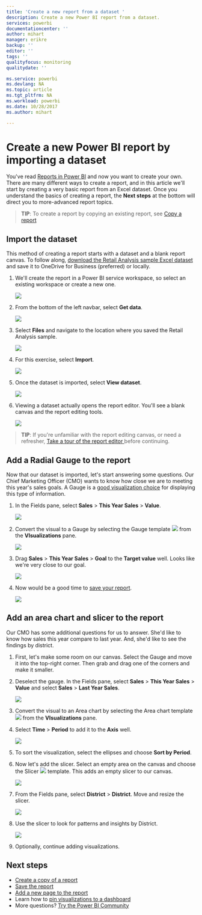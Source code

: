 ```yaml
---
title: 'Create a new report from a dataset '
description: Create a new Power BI report from a dataset.
services: powerbi
documentationcenter: ''
author: mihart
manager: erikre
backup: ''
editor: ''
tags: ''
qualityfocus: monitoring
qualitydate: ''

ms.service: powerbi
ms.devlang: NA
ms.topic: article
ms.tgt_pltfrm: NA
ms.workload: powerbi
ms.date: 10/28/2017
ms.author: mihart

---
```

# Create a new Power BI report by importing a dataset
You've read [Reports in Power BI](service-reports.md) and now you want to create your own. There are many different ways to create a report, and in this article we'll start by creating a very basic report from an Excel dataset. Once you understand the basics of creating a report, the **Next steps** at the bottom will direct you to more-advanced report topics.  

> **TIP**: To create a report by copying an existing report, see [Copy a report](power-bi-report-copy.md)
> 
> 

## Import the dataset
This method of creating a report starts with a dataset and a blank report canvas. To follow along, [download the Retail Analysis sample Excel dataset](http://go.microsoft.com/fwlink/?LinkId=529778) and save it to OneDrive for Business (preferred) or locally.

1. We'll create the report in a Power BI service workspace, so select an existing workspace or create a new one.
   
   ![](media/service-report-create-new/power-bi-workspaces2.png)
2. From the bottom of the left navbar, select **Get data**.
   
   ![](media/service-report-create-new/power-bi-get-data3.png)
3. Select **Files** and navigate to the location where you saved the Retail Analysis sample.
   
    ![](media/service-report-create-new/power-bi-select-files.png)
4. For this exercise, select **Import**.
   
   ![](media/service-report-create-new/power-bi-import.png)
5. Once the dataset is imported, select **View dataset**.
   
   ![](media/service-report-create-new/power-bi-view-dataset.png)
6. Viewing a dataset actually opens the report editor.  You'll see a blank canvas and the report editing tools.
   
   ![](media/service-report-create-new/power-bi-blank-report.png)

> **TIP**: If you're unfamiliar with the report editing canvas, or need a refresher, [Take a tour of the report editor ](service-the-report-editor-take-a-tour.md) before continuing.
> 
> 

## Add a Radial Gauge to the report
Now that our dataset is imported, let's start answering some questions.  Our Chief Marketing Officer (CMO) wants to know how close we are to meeting this year's sales goals. A Gauge is a [good visualization choice](power-bi-report-visualizations.md) for displaying this type of information.

1. In the Fields pane, select **Sales** > **This Year Sales** > **Value**.
   
    ![](media/service-report-create-new/power-bi-report-step1.png)
2. Convert the visual to a Gauge by selecting the Gauge template ![](media/service-report-create-new/powerbi-gauge-icon.png) from the **VIsualizations** pane.
   
    ![](media/service-report-create-new/power-bi-report-step2.png)
3. Drag **Sales** > **This Year Sales** > **Goal** to the **Target value** well. Looks like we're very close to our goal.
   
    ![](media/service-report-create-new/power-bi-report-step3.png)
4. Now would be a good time to [save your report](service-report-save.md).
   
   ![](media/service-report-create-new/powerbi-save.png)

## Add an area chart and slicer to the report
Our CMO has some additional questions for us to answer. She'd like to know how sales this year compare to last year. And, she'd like to see the findings by district.

1. First, let's make some room on our canvas. Select the Gauge and move it into the top-right corner. Then grab and drag one of the corners and make it smaller.
2. Deselect the gauge. In the Fields pane, select **Sales** > **This Year Sales** > **Value** and select **Sales** > **Last Year Sales**.
   
    ![](media/service-report-create-new/power-bi-report-step4.png)
3. Convert the visual to an Area chart by selecting the Area chart template ![](media/service-report-create-new/power-bi-areachart-icon.png) from the **VIsualizations** pane.
4. Select **Time** > **Period** to add it to the **Axis** well.
   
    ![](media/service-report-create-new/power-bi-report-step5.png)
5. To sort the visualization, select the ellipses and choose **Sort by Period**.
6. Now let's add the slicer. Select an empty area on the canvas and choose the Slicer ![](media/service-report-create-new/power-bi-slicer-icon.png)    template. This adds an empty slicer to our canvas.
   
    ![](media/service-report-create-new/power-bi-report-step6.png)    
7. From the Fields pane, select **District** > **District**. Move and resize the slicer.
   
    ![](media/service-report-create-new/power-bi-report-step7.png)  
8. Use the slicer to look for patterns and insights by District.
   
   ![](media/service-report-create-new/power-bi-slicer-video2.gif)  
9. Optionally, continue adding visualizations.

## Next steps
* [Create a copy of a report](power-bi-report-copy.md)
* [Save the report](service-report-save.md)    
* [Add a new page to the report](power-bi-report-add-page.md)  
* Learn how to [pin visualizations to a dashboard](service-dashboard-pin-tile-from-report.md)    
* More questions? [Try the Power BI Community](http://community.powerbi.com/)

